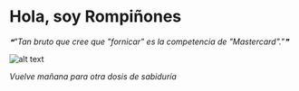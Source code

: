 # Hola, soy Rompiñones

<!--STARTS_HERE_QUOTE_README-->
<i>❝"Tan bruto que cree que "fornicar" es la competencia de "Mastercard"."❞</i>
<!--ENDS_HERE_QUOTE_README-->

<!--START_SECTION:update_image-->
![alt text](https://raw.githubusercontent.com/focaalvarez/rompinones/main/.github/images/00100lrPORTRAIT_00100_BURST20211009125343539_COVER.jpg?raw=true)
<!--END_SECTION:update_image-->

*Vuelve mañana para otra dosis de sabiduría*
